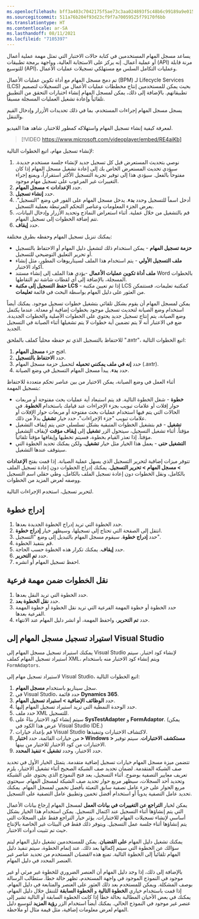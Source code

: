```yaml
---
ms.openlocfilehash: bff3a403c7042175f5ae73c3aa024893f5c48b6c99189a9e015eca4191bd7b3b
ms.sourcegitcommit: 511a76b204f93d23cf9f7a70059525f79170f6bb
ms.translationtype: HT
ms.contentlocale: ar-SA
ms.lasthandoff: 08/11/2021
ms.locfileid: "7105397"
---
```



يساعد مسجل المهام المستخدمين في كتابة حالات الاختبار التي تمثل مهمة عملية أعمال أو عملية أعمال.
إنه يركز على الاستجابة العالية، وواجهة برمجة تطبيقات (API) مرنة قابلة للتوسيع (API)، وعمليات التكامل السلس مع مستهلكي تسجيلات عمليات الأعمال.
 
تم دمج مسجل المهام مع أداة تكوين عمليات الأعمال (BPM) لـ Lifecycle Services ‏(LCS) بحيث يمكن للمستخدمين إنتاج مخططات عمليات الأعمال من التسجيلات لتصميم تطبيقاتهم. بالإضافة إلى ذلك، يمكن لمسجل المهام إنشاء اختبارات التحقق من التطبيق تلقائياً وإعادة تشغيل العمليات المسجلة مسبقاً.

يسجل مسجل المهام إجراءات المستخدم، بما في ذلك تحديدات الأزرار وإدخال القيم والتنقل.

لمعرفة كيفية إنشاء تسجيل المهام واستهلاكه كمطور للاختبار، شاهد هذا الفيديو. 

> [!VIDEO https://www.microsoft.com/videoplayer/embed/RE4aiKb]
 
لإنشاء تسجيل مهام، اتبع الخطوات التالية:

1.  نوصي بتحديث المستعرض قبل كل تسجيل جديد لإنشاء جلسة مستخدم جديدة. سيؤدي تحديث المستعرض الخاص بك إلى إعادة تشغيل مسجل المهام إذا كان مفتوحاً بالفعل. سيؤدي هذا إلى توفير تجربة التسجيل الأكثر استقراراً، ويمنع إجراء التغييرات غير المرغوب على تسجيل مهام موجود.
2.  حدد **الإعدادات > مسجل المهام**.
3.  حدد **إنشاء تسجيل**.
4.  أدخل اسماً للتسجيل وحدد **بدء**. يدخل مسجل المهام على الفور في وضع "التسجيل". يعرض الجزء المعلومات وعناصر التحكم المرتبطة بعملية التسجيل.
5.  قم بالتشغيل من خلال عملية. أثناء استعراض النماذج وتحديد الأزرار وإدخال البيانات، تتم إضافة الخطوات إلى تسجيل المهام.
6.  حدد **إيقاف**.

يمكنك تنزيل تسجيل المهام وحفظه بطرق مختلفة:

-   **حزمة تسجيل المهام** - يمكن استخدام ذلك لتشغيل دليل المهام أو الاحتفاظ بالتسجيل أو تحرير التعليق التوضيحي للتسجيل.
-   **ملف التسجيل الأولي** - يتم استخدام هذا الملف لسيناريوهات المطور، مثل إنشاء أكواد الاختبار.
-   **ملف أداة تكوين عمليات الأعمال** -يؤدي هذا الملف إلى إنشاء مستند Word بالخطوات المسجلة، بالإضافة إلى أي لقطات شاشة تم التقاطها.
-   **حفظ التسجيل إلى مكتبة LCS** - إذا تم تعيين مكتبة LCS كمكتبة تعليمات، فستتمكن من العثور على دليل المهام بواسطة البحث في قائمة **تعليمات**.

يمكن لمسجل المهام أن يقوم بشكل تلقائي بتشغيل خطوات تسجيل موجود. يمكنك أيضاً استخدام وضع الصيانة لتحديث تسجيل موجود بخطوات إضافية أو معدلة. عندما يكتمل وضع الصيانة، يتم إنتاج تسجيل جديد يحتوي على الخطوات الأصلية والخطوات الجديدة. ضع في الاعتبار أنه لا يتم تضمين أية خطوات لا يتم تشغيلها أثناء الصيانة في التسجيل الجديد.

للاحتفاظ بالتسجيل الذي تم حفظه محلياً كملف بالملحق "‎.axtr"، اتبع الخطوات التالية:

1.  افتح جزء **مسجل المهام**.
2.  حدد **الاحتفاظ بالتسجيل**.
3.  حدد **إنه في ملف يمكنني تحميله** لتحميل حزمة مسجل المهام (‎.axtr).
4.  حدد **بدء**. يبدأ مسجل المهام التسجيل في وضع الصيانة.

أثناء العمل في وضع الصيانة، يمكن الاختيار من بين عناصر تحكم متعددة للاحتفاظ بتسجيل المهمة:

-   **خطوة** - شغل الخطوة التالية. قد يتم استبعاد أية عمليات بحث مفتوحة أو مربعات حوار إفلات أو علامات تبويب بجزء الإجراءات عند قيامك باستخدام **الخطوة**. في الحالات التي يتم فيها استخدام عمليات بحث مفتوحة أو مربعات حوار الإفلات أو علامات تبويب "جزء الإجراءات"، حدد خيار **تشغيل** بدلاً من ذلك.
-   **تشغيل** - قم بتشغيل الخطوات المتبقية بشكل تسلسلي حتى يتم إيقاف التشغيل مؤقتاً. أثناء تشغيل التسجيل، سيتحول الزر **تشغيل** إلى **إيقاف مؤقت** لإيقاف التشغيل مؤقتاً. إذا تعذر القيام بخطوة، فسيتم تخطيها وإيقافها مؤقتاً تلقائياً.
-   **التشغيل حتى** - يعمل هذا الخيار مثل خيار **تشغيل**، ولكن يمكنك تحديد الخطوة التي سيتوقف عندها التشغيل.

تتوفر ميزات إضافية لتحرير التسجيل الذي يسهل عملية الصيانة. إذا قمت بفتح **الإعدادات > مسجل المهام > تحرير التسجيل**، يمكنك إدراج الخطوات دون إعادة تسجيل الملف بالكامل، ونقل الخطوات دون إعادة تسجيل الملف بالكامل، وطي حقلي اسم التسجيل ووصفه لعرض المزيد من الخطوات.

لتحرير تسجيل، استخدم الإجراءات التالية.

## <a name="insert-step"></a>إدراج خطوة

1.  حدد الخطوة التي تريد إدراج الخطوة الجديدة بعدها.
2.  انتقل إلى الصفحة التي تحتاج إلى تسجيلها، وسيظهر خيار **إدراج خطوة**.
3.  حدد **إدراج خطوة**. سيقوم مسجل المهام بالتبديل إلى وضع "التسجيل".
4.  قم بتنفيذ الخطوة.
5.  حدد **إيقاف**. يمكنك تكرار هذه الخطوة حسب الحاجة.
6.  حدد **تم التحرير**.
7.  احفظ تسجيل المهام أو انشره.

## <a name="move-steps-under-a-sub-task"></a>نقل الخطوات ضمن مهمة فرعية

 
1.  حدد الخطوة التي تريد النقل بعدها.
2.  حدد **نقل الخطوة بعد**.
3.  حدد الخطوة أو خطوة المهمة الفرعية التي تريد نقل الخطوة أو خطوة المهمة الفرعية بعدها.
4.  حدد **تم التحرير**، واحفظ المهمة، أو انشر دليل المهام عند الانتهاء.

## <a name="import-a-task-recorder-recording-into-visual-studio"></a>استيراد تسجيل مسجل المهام إلى Visual Studio

يمكنك استيراد تسجيل مسجل المهام إلى Visual Studio لإنشاء كود اختبار. سيتم استيراد تسجيل المهام كملف XML، ويتم إنشاء كود الاختبار منه باستخدام `FormAdaptors`.

لاستيراد تسجيل مهام إلى Visual Studio، اتبع الخطوات التالية:

1.  سجل سيناريو باستخدام **مسجل المهام**.
2.  في Visual Studio، حدد قائمة **Dynamics 365**.
3.  حدد **الوظائف الإضافية > استيراد تسجيل المهام**.
4.  حدد الوحدة النمطية التي تريد استيراد تسجيل المهام إليها.
5.  حدد ملف XML للتسجيل.
6.  سيتم إنشاء كود الاختبار بناءً على **SysTestAdapter** و **FormAdaptor**. (يمكن عرض هذا الكود في Visual Studio IDE.)
7.  قم بإعداد خيارات Visual Studio لاكتشاف الاختبارات وتنفيذها.
8.  من خيارات القائمة، حدد **اختبار > Windows > مستكشف الاختبارات**.
    سيتم توفير الاختبارات من كود الاختبار للاختيار من بينها.
9.  حدد الاختبار، وحدد **تشغيل > تنفيذ المحدد**.

تتضمن ميزة مسجل المهام خيارات تسجيل إضافية متقدمة. يتمثل الخيار الأول في تحديد صف الشبكة المتقدمة. لضمان تحديد صف الشبكة الصحيح أثناء تشغيل الاختبار، يلزم تعريف معايير التصفية بوضوح. أثناء التسجيل، بعد فتح النموذج الذي يحتوي على الشبكة وتحديد أحد السجلات، سيظهر مربع حوار تحديد صف الشبكة لمسجل المهام. سيحتوي مربع الحوار على جزء عامل تصفية سابق التعبئة بأفضل تخمين لمسجل المهام. يمكنك تحديد عامل التصفية يدوياً أو استخدام أفضل تخمين وتطبيق عامل التصفية على التسجيل.

يمكن لخيار **التراجع عن التغييرات في بيانات العمل** لمسجل المهام إرجاع بيانات الأعمال التي يتم إنشاؤها أثناء التسجيل عند اكتمال التسجيل. يمكن استخدام هذا الخيار بشكل أساسي لإنشاء تسجيلات المهام للاختبارات. يؤثر خيار التراجع فقط على السجلات التي يتم إنشاؤها أثناء جلسة عمل التسجيل. ويتوفر ذلك فقط في البيئات غير الخاصة بالإنتاج حيث تم تثبيت أدوات الاختبار.

يمكنك تشغيل دليل المهام **على القضبان**. يمكن للمستخدمين تشغيل دليل المهام ليتم سؤالك عن الخطوة التي سيتم إكمالها بعد ذلك. عند إتمام الخطوة، سيتم تنفيذ دليل المهام تلقائياً إلى الخطوة التالية.
تمنع هذه *القضبان* المستخدم من تحديد عناصر غير العنصر المحدد في دليل المهام.

بالإضافة إلى ذلك، إذا وجد دليل المهام أن العنصر الضروري للخطوة غير مرئي أو غير موجود في النموذج الموجود في واجهة المستخدم، تظهر حالة خطأ. ستطالب الرسالة بوصف المشكلة. ويمكن للمستخدم بعد ذلك العثور على العنصر والمتابعة في دليل المهام. إذا قمت باستخدام خياري **الخطوة التالية** و **الخطوة السابقة** للتنقل خلال دليل المهام، يمكنك في بعض الأحيان المطالبة بحالة خطأ إذا كانت الخطوة السابقة أو التالية تشير إلى عنصر غير موجود في النموذج الحالي. يمكنك أيضاً استخدام الزر **رؤية المزيد** لتوسيع دليل المهام لعرض معلومات إضافية، مثل قيمة مثال أو ملاحظة.

